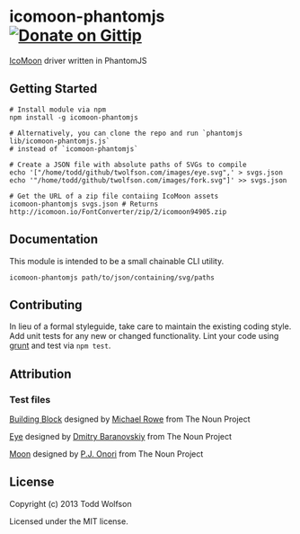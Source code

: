 # icomoon-phantomjs [![Donate on Gittip](http://badgr.co/gittip/twolfson.png)](https://www.gittip.com/twolfson/)

[IcoMoon][icomoon] driver written in PhantomJS

[icomoon]: http://icomoon.io/app/

## Getting Started
```shell
# Install module via npm
npm install -g icomoon-phantomjs

# Alternatively, you can clone the repo and run `phantomjs lib/icomoon-phantomjs.js`
# instead of `icomoon-phantomjs`

# Create a JSON file with absolute paths of SVGs to compile
echo '["/home/todd/github/twolfson.com/images/eye.svg",' > svgs.json
echo '"/home/todd/github/twolfson.com/images/fork.svg"]' >> svgs.json

# Get the URL of a zip file contaiing IcoMoon assets
icomoon-phantomjs svgs.json # Returns http://icomoon.io/FontConverter/zip/2/icomoon94905.zip
```

## Documentation
This module is intended to be a small chainable CLI utility.

```shell
icomoon-phantomjs path/to/json/containing/svg/paths
```

## Contributing
In lieu of a formal styleguide, take care to maintain the existing coding style. Add unit tests for any new or changed functionality. Lint your code using [grunt](https://github.com/gruntjs/grunt) and test via `npm test`.

## Attribution
### Test files
<a href="http://thenounproject.com/noun/building-block/#icon-No5218" target="_blank">Building Block</a> designed by <a href="http://thenounproject.com/Mikhail1986" target="_blank">Michael Rowe</a> from The Noun Project

<a href="http://thenounproject.com/noun/eye/#icon-No5001" target="_blank">Eye</a> designed by <a href="http://thenounproject.com/DmitryBaranovskiy" target="_blank">Dmitry Baranovskiy</a> from The Noun Project

<a href="http://thenounproject.com/noun/moon/#icon-No2853" target="_blank">Moon</a> designed by <a href="http://thenounproject.com/somerandomdude" target="_blank">P.J. Onori</a> from The Noun Project

## License
Copyright (c) 2013 Todd Wolfson

Licensed under the MIT license.
